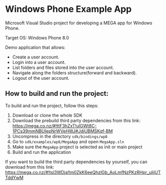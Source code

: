 # Windows Phone Example App

Microsoft Visual Studio project for developing a MEGA app for Windows Phone.

Target OS: Windows Phone 8.0

Demo application that allows:
- Create a user account.
- Login into a user account.
- List folders and files stored into the user account.
- Navigate along the folders structure(forward and backward).
- Logout of the user account.


## How to build and run the project:

To build and run the project, follow this steps:

1. Download or clone the whole SDK
2. Download the prebuild third party dependencies from this link: https://mega.co.nz/#!ttF3hZxT!ulGWt8C-1PCs39mmNBUIepNrWVeHWJ#JdjUBMSKqf-BM
3. Uncompress in the directory `sdk/bindings/wp8`
4. Go to `sdk/examples/wp8/MegaApp` and open `MegaApp.sln`
5. Make sure the `MegaApp` project is selected as init or main project
6. Build and run the application


If you want to build the third party dependencies by yourself, you can download from this link: https://mega.co.nz/#!tsl3WDja!lm0ZkK6eeQhzlGb_AoLmfNzPKzRHpr_ulijUTTddYwM
